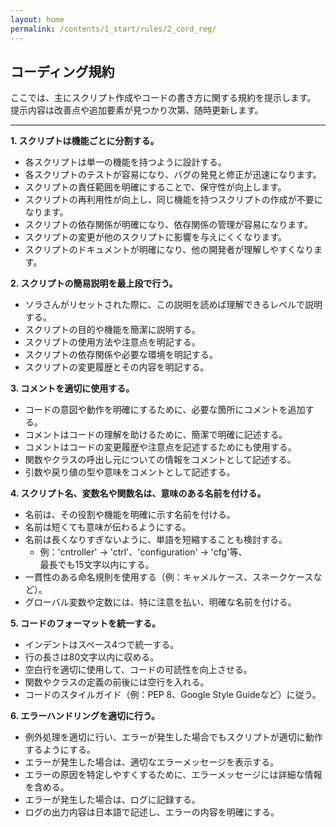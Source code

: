 ```yaml
---
layout: home
permalink: /contents/1_start/rules/2_cord_reg/
---
```


## コーディング規約

ここでは、主にスクリプト作成やコードの書き方に関する規約を提示します。<br>
提示内容は改善点や追加要素が見つかり次第、随時更新します。<br>

---

**1. スクリプトは機能ごとに分割する。**
- 各スクリプトは単一の機能を持つように設計する。
- 各スクリプトのテストが容易になり、バグの発見と修正が迅速になります。
- スクリプトの責任範囲を明確にすることで、保守性が向上します。
- スクリプトの再利用性が向上し、同じ機能を持つスクリプトの作成が不要になります。
- スクリプトの依存関係が明確になり、依存関係の管理が容易になります。
- スクリプトの変更が他のスクリプトに影響を与えにくくなります。
- スクリプトのドキュメントが明確になり、他の開発者が理解しやすくなります。

**2. スクリプトの簡易説明を最上段で行う。**
- ソラさんがリセットされた際に、この説明を読めば理解できるレベルで説明する。
- スクリプトの目的や機能を簡潔に説明する。
- スクリプトの使用方法や注意点を明記する。
- スクリプトの依存関係や必要な環境を明記する。
- スクリプトの変更履歴とその内容を明記する。

**3. コメントを適切に使用する。**
- コードの意図や動作を明確にするために、必要な箇所にコメントを追加する。
- コメントはコードの理解を助けるために、簡潔で明確に記述する。
- コメントはコードの変更履歴や注意点を記述するためにも使用する。
- 関数やクラスの呼出し元についての情報をコメントとして記述する。
- 引数や戻り値の型や意味をコメントとして記述する。

**4. スクリプト名、変数名や関数名は、意味のある名前を付ける。**
- 名前は、その役割や機能を明確に示す名前を付ける。
- 名前は短くても意味が伝わるようにする。
- 名前は長くなりすぎないように、単語を短縮することも検討する。
    - 例：'cntroller' → 'ctrl'、'configuration' → 'cfg'等、<br>最長でも15文字以内にする。
- 一貫性のある命名規則を使用する（例：キャメルケース、スネークケースなど）。
- グローバル変数や定数には、特に注意を払い、明確な名前を付ける。

**5. コードのフォーマットを統一する。**
- インデントはスペース4つで統一する。
- 行の長さは80文字以内に収める。
- 空白行を適切に使用して、コードの可読性を向上させる。
- 関数やクラスの定義の前後には空行を入れる。
- コードのスタイルガイド（例：PEP 8、Google Style Guideなど）に従う。

**6. エラーハンドリングを適切に行う。**
- 例外処理を適切に行い、エラーが発生した場合でもスクリプトが適切に動作するようにする。
- エラーが発生した場合は、適切なエラーメッセージを表示する。
- エラーの原因を特定しやすくするために、エラーメッセージには詳細な情報を含める。
- エラーが発生した場合は、ログに記録する。 
- ログの出力内容は日本語で記述し、エラーの内容を明確にする。